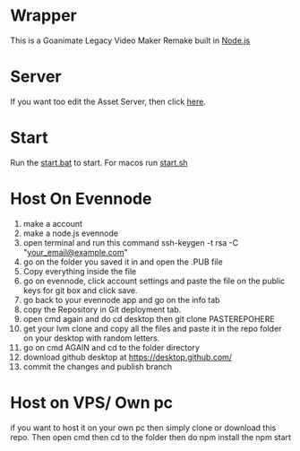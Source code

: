 # Wrapper
This is a Goanimate Legacy Video Maker Remake built in [Node.js](https://nodejs.org/)

# Server
If you want too edit the Asset Server, then click [here](https://github.com/2Epik4u/Wrapper-Online-Assets).

# Start
Run the [start.bat](https://github.com/2Epik4u/Wrapper-Online/blob/master/start.bat) to start.
For macos run [start.sh](https://github.com/2Epik4u/Wrapper-Online/blob/master/start.sh)

# Host On Evennode
1. make a account
2. make a node.js evennode
3. open terminal and run this command ssh-keygen -t rsa -C "your_email@example.com"
4. go on the folder you saved it in and open the .PUB file
5. Copy everything inside the file
6. go on evennode, click account settings and paste the file on the public keys for git box and click save.
7. go back to your evennode app and go on the info tab
8. copy the Repository in Git deployment tab.
9. open cmd again and do cd desktop then git clone PASTEREPOHERE
10. get your lvm clone and copy all the files and paste it in the repo folder on your desktop with random letters.
11. go on cmd AGAIN and cd to the folder directory
12. download github desktop at https://desktop.github.com/
13. commit the changes and publish branch

# Host on VPS/ Own pc
if you want to host it on your own pc then simply clone or download this repo.
Then open cmd then cd to the folder 
then do npm install the npm start
